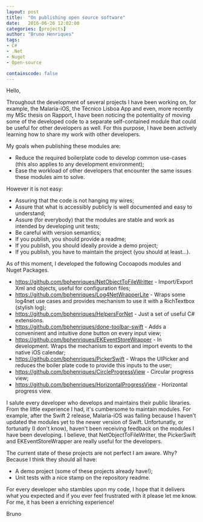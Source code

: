 ```yaml
---
layout: post
title:  "On publishing open source software"
date:   2016-06-26 12:02:00
categories: [projects]
author: "Bruno Henriques"
tags:
- C#
- .Net
- Nuget
- Open-source

containscode: false
---
```


Hello,

Throughout the development of several projects I have been working on, for example, the Malaria-iOS, the Técnico Lisboa App and even, more recently my MSc thesis on Rapport, I have been noticing the potentiality of moving some of the developed code to a separate self-contained module that could be useful for other developers as well. For this purpose, I have been actively learning how to share my work with other developers.

My goals when publishing these modules are:
- Reduce the required boilerplate code to develop common use-cases (this also applies to any development environment);
- Ease the workload of other developers that encounter the same issues these modules aim to solve.

However it is not easy:
- Assuring that the code is not hanging my wires;
- Assure that what is accessibly publicly is well documented and easy to understand;
- Assure (for everybody) that the modules are stable and work as intended by developing unit tests;
- Be careful with version semantics;
- If you publish, you should provide a readme;
- If you publish, you should ideally provide a demo project;
- If you publish, you have to maintain the project (you should at least...).

As of this moment, I developed the following Cocoapods modules and Nuget Packages.
- https://github.com/bphenriques/NetObjectToFileWritter - Import/Export Xml and objects, useful for configuration files;
- https://github.com/bphenriques/Log4NetWrapperLite - Wraps some log4net use cases and provides mechanism to use it with a RichTextbox (stylish log);
- https://github.com/bphenriques/HelpersForNet - Just a set of useful C# extensions.
- https://github.com/bphenriques/done-toolbar-swift - Adds a conveninent and intuitive done button on every input view;
- https://github.com/bphenriques/EKEventStoreWrapper - In development. Wraps the mechanism to export and import events to the native iOS calendar;
- https://github.com/bphenriques/PickerSwift - Wraps the UIPicker and reduces the boiler plate code to provide this inputs to the user;
- https://github.com/bphenriques/CircleProgressView - Circular progress view;
- https://github.com/bphenriques/HorizontalProgressView - Horizontal progress view.

I salute every developer who develops and maintains their public libraries. From the little experience I had, it's cumbersome to maintain modules. For example, after the Swift 2 release, Malaria-iOS was failing because I haven't updated the modules yet to the newer version of Swift. Unfortunatly, or fortunatly (I don't know), haven't been receiving feedback on the modules I have been developing. I believe, that NetObjectToFileWritter, the PickerSwift and EKEventStoreWrapper are really useful for the developers.

The current state of these projects are not perfect I am aware. Why? Because I think they should all have:
- A demo project (some of these projects already have!);
- Unit tests with a nice stamp on the repository readme.

For every developer who stambles upon my code, I hope that it delivers what you expected and if you ever feel frustrated with it please let me know. For me, it has been a enriching experience!

Bruno
